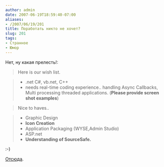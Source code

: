 ```yaml
---
author: admin
date: 2007-06-19T18:59:40-07:00
aliases:
- /2007/06/19/201
title: Поработать никто не хочет?
slug: 201
tags:
- Странное
- Юмор
---
```


Нет, ну какая прелесть!:

> Here is our wish list.

>   * .net C#, vb.net, C++ 
>   * needs real-time coding experience.. handling Async Callbacks, Multi processing threaded
applications. (**Please provide screen shot examples**)

> Nice to haves..

>   * Graphic Design 
>   * **Icon Creation**
>   * Application Packaging (WYSE,Admin Studio) 
>   * ASP.net 
>   * **Understanding of SourceSafe.**

:-)

[Отсюда](http://forum.privet.com/viewtopic.php?t=119168).
